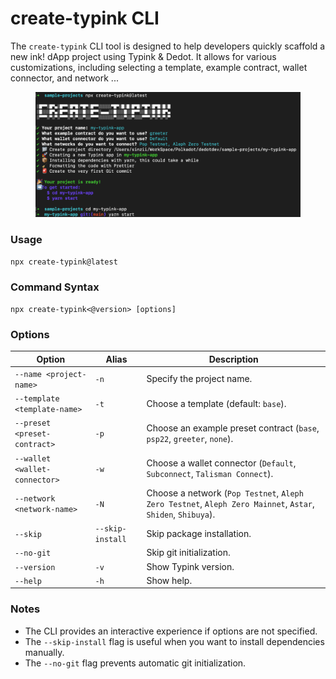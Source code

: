 # create-typink CLI

The `create-typink` CLI tool is designed to help developers quickly scaffold a new ink! dApp project using Typink & Dedot. It allows for various customizations, including selecting a template, example contract, wallet connector, and network ...

<figure><img src=".gitbook/assets/image (21).png" alt=""><figcaption></figcaption></figure>

### Usage

```sh
npx create-typink@latest
```

### Command Syntax

```
npx create-typink<@version> [options]
```

### Options

| Option                        | Alias            | Description                                                                                                 |
| ----------------------------- | ---------------- | ----------------------------------------------------------------------------------------------------------- |
| `--name <project-name>`       | `-n`             | Specify the project name.                                                                                   |
| `--template <template-name>`  | `-t`             | Choose a template (default: `base`).                                                                        |
| `--preset <preset-contract>`  | `-p`             | Choose an example preset contract (`base`, `psp22`, `greeter`, `none`).                                     |
| `--wallet <wallet-connector>` | `-w`             | Choose a wallet connector (`Default`, `Subconnect`, `Talisman Connect`).                                    |
| `--network <network-name>`    | `-N`             | Choose a network (`Pop Testnet`, `Aleph Zero Testnet`, `Aleph Zero Mainnet`, `Astar`, `Shiden`, `Shibuya`). |
| `--skip`                      | `--skip-install` | Skip package installation.                                                                                  |
| `--no-git`                    |                  | Skip git initialization.                                                                                    |
| `--version`                   | `-v`             | Show Typink version.                                                                                        |
| `--help`                      | `-h`             | Show help.                                                                                                  |

### Notes

* The CLI provides an interactive experience if options are not specified.
* The `--skip-install` flag is useful when you want to install dependencies manually.
* The `--no-git` flag prevents automatic git initialization.
